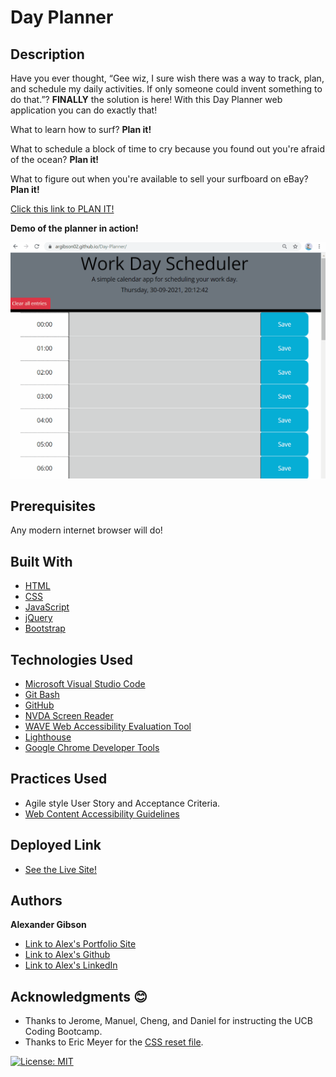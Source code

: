 # Day Planner

## Description

Have you ever thought, “Gee wiz, I sure wish there was a way to track, plan, and schedule my daily activities. If only someone could invent something to do that.”? **FINALLY** the solution is here! With this Day Planner web application you can do exactly that!
 <br />

What to learn how to surf? **Plan it!**
 <br />

What to schedule a block of time to cry because you found out you're afraid of the ocean? **Plan it!**
 <br />

What to figure out when you're available to sell your surfboard on eBay? **Plan it!**


[Click this link to PLAN IT!](https://argibson02.github.io/Day-Planner/)
 <br />

**Demo of the planner in action!**

![Demo of the planner in action](https://github.com/argibson02/Day-Planner/blob/main/images/demo-planner.gif?raw=true)




## Prerequisites
Any modern internet browser will do!

## Built With

* [HTML](https://developer.mozilla.org/en-US/docs/Web/HTML)
* [CSS](https://developer.mozilla.org/en-US/docs/Web/CSS)
* [JavaScript](https://developer.mozilla.org/en-US/docs/Web/JavaScript)
* [jQuery](https://api.jquery.com/)
* [Bootstrap](https://getbootstrap.com/)


## Technologies Used

* [Microsoft Visual Studio Code](https://code.visualstudio.com/)
* [Git Bash](https://git-scm.com/downloads)
* [GitHub](https://github.com/)
* [NVDA Screen Reader](https://www.nvaccess.org/)
* [WAVE Web Accessibility Evaluation Tool](https://wave.webaim.org/)
* [Lighthouse](https://developers.google.com/web/tools/lighthouse/)
* [Google Chrome Developer Tools](https://developer.chrome.com/docs/devtools/)

## Practices Used

* Agile style User Story and Acceptance Criteria.
* [Web Content Accessibility Guidelines](https://www.w3.org/WAI/standards-guidelines/wcag/)

## Deployed Link

* [See the Live Site!](https://argibson02.github.io/Day-Planner/)

## Authors

**Alexander Gibson** 

- [Link to Alex's Portfolio Site](https://argibson02.github.io/)
- [Link to Alex's Github](https://github.com/argibson02)
- [Link to Alex's LinkedIn](www.linkedin.com/in/alexander-gibson-1b0bb6105)

## Acknowledgments 😊

- Thanks to Jerome, Manuel, Cheng, and Daniel for instructing the UCB Coding Bootcamp.
- Thanks to Eric Meyer for the [CSS reset file](https://meyerweb.com/eric/tools/css/reset/).

[![License: MIT](https://img.shields.io/badge/License-MIT-yellow.svg)](https://opensource.org/licenses/MIT)